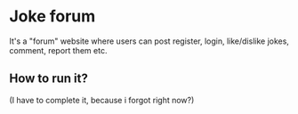 # Joke forum
It's a "forum" website where users can post register, login,  like/dislike jokes, comment, report them etc. 


## How to run it?
(I have to complete it, because i forgot right now?)



